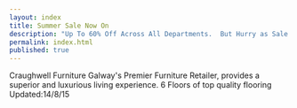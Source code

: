 ```yaml
---
layout: index
title: Summer Sale Now On
description: "Up To 60% Off Across All Departments.  But Hurry as Sale Ends Soon."
permalink: index.html
published: true
---
```



Craughwell Furniture Galway's Premier Furniture Retailer,  provides a superior and luxurious living experience.  6 Floors of top quality flooring
Updated:14/8/15
